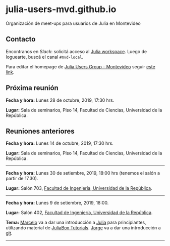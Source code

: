 # julia-users-mvd.github.io

Organización de meet-ups para usuarios de Julia en Montevideo

## Contacto

Encontranos en *Slack*: solicitá acceso al [Julia workspace](https://slackinvite.julialang.org/). Luego de loguearte, buscá el canal `#mvd-local`. 

Para editar el homepage de [Julia Users Group - Montevideo](https://julia-users-mvd.github.io/) seguir [este link](https://github.com/julia-users-mvd/julia-users-mvd.github.io).

## Próxima reunión

**Fecha y hora:** Lunes 28 de octubre, 2019, 17:30 hrs.

**Lugar:** Sala de seminarios, Piso 14, Facultad de Ciencias, Universidad de la República.

## Reuniones anteriores


**Fecha y hora:** Lunes 14 de octubre, 2019, 17:30 hrs.

**Lugar:** Sala de seminarios, Piso 14, Facultad de Ciencias, Universidad de la República.

---

**Fecha y hora:** Lunes 30 de setiembre, 2019, 18:00 hrs (tenemos el salón a partir de 17.30).

**Lugar:** Salón 703, [Facultad de Ingeniería, Universidad de la República](https://goo.gl/maps/ZDjfxe8MNFjoA9ZL9).

---

**Fecha y hora:** Lunes 9 de setiembre, 2019, 18:00.

**Lugar:** Salón 402, [Facultad de Ingeniería, Universidad de la República](https://goo.gl/maps/ZDjfxe8MNFjoA9ZL9).

**Tema:** [Marcelo](http://github.com/mforets) va a dar una introducción a [Julia](http://julialang.org) para principiantes, utilizando material de [JuliaBox Tutorials](https://github.com/JuliaComputing/JuliaBoxTutorials/tree/master/introductory-tutorials/intro-to-julia). [Jorge](http://github.com/jorgepz) va a dar una introducción a [git](https://es.wikipedia.org/wiki/Git).

---
